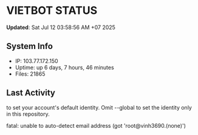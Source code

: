 # VIETBOT STATUS
**Updated**: Sat Jul 12 03:58:56 AM +07 2025

## System Info
- IP: 103.77.172.150
- Uptime: up 6 days, 7 hours, 46 minutes
- Files: 21865

## Last Activity

to set your account's default identity.
Omit --global to set the identity only in this repository.

fatal: unable to auto-detect email address (got 'root@vinh3690.(none)')
